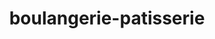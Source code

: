 ---
title: "boulangerie-patisserie"
url: /marseille/boulangerie-patisserie-avenue-du-castellas/
shop: boulangerie
---